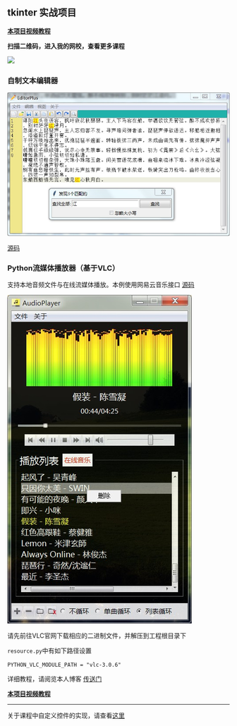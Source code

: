 ## tkinter 实战项目

[**本项目视频教程**](https://study.163.com/course/courseMain.htm?courseId=1209232809&share=2&shareId=480000001855430)

**扫描二维码，进入我的网校，查看更多课程**

![](https://gitee.com/arcticfox1919/ImageHosting/raw/master/img/qr_adv.png)


### 自制文本编辑器

![Editor](https://github.com/arcticfox1919/ImageHosting/blob/master/Snipaste_2019-04-18_21-30-18.jpg?raw=true)

 [源码](https://github.com/arcticfox1919/tkinter-practice/tree/master/editor)


### Python流媒体播放器（基于VLC）

支持本地音频文件与在线流媒体播放。本例使用网易云音乐接口 [源码](https://github.com/arcticfox1919/tkinter-practice/tree/master/audio_player)

![player](https://github.com/arcticfox1919/ImageHosting/blob/master/Snipaste_2019-04-26_22-36-07.jpg?raw=true)

请先前往VLC官网下载相应的二进制文件，并解压到工程根目录下

`resource.py`中有如下路径设置

```
PYTHON_VLC_MODULE_PATH = "vlc-3.0.6"
```

详细教程，请阅览本人博客 [传送门](https://blog.csdn.net/yingshukun/article/details/89527561)

[**本项目视频教程**](https://study.163.com/course/courseMain.htm?courseId=1209232809&share=2&shareId=480000001855430)

------

关于课程中自定义控件的实现，请查看[这里](https://github.com/arcticfox1919/tkinter-tabview)
